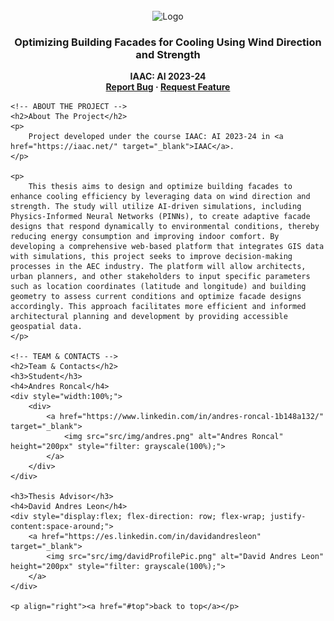 <!DOCTYPE html>
<html>
<head>
    <title>macadThesis24</title>
</head>
<body>
    <!-- PROJECT LOGO -->
    <br />
    <div align="center">
        <img src="https://github.com/ronmaccms/macadThesis24/assets/logos/project-logo.jpg" alt="Logo" width="450">
        <h3 align="center">Optimizing Building Facades for Cooling Using Wind Direction and Strength</h3>
        <p align="center" style="font-weight: bold;">IAAC: AI 2023-24<br>
            <a href="mailto:andres.roncal@students.iaac.net">Report Bug</a>
            ·
            <a href="mailto:andres.roncal@students.iaac.net">Request Feature</a>
        </p>
    </div>

    <!-- ABOUT THE PROJECT -->
    <h2>About The Project</h2>
    <p>
        Project developed under the course IAAC: AI 2023-24 in <a href="https://iaac.net/" target="_blank">IAAC</a>.
    </p>

    <p>
        This thesis aims to design and optimize building facades to enhance cooling efficiency by leveraging data on wind direction and strength. The study will utilize AI-driven simulations, including Physics-Informed Neural Networks (PINNs), to create adaptive facade designs that respond dynamically to environmental conditions, thereby reducing energy consumption and improving indoor comfort. By developing a comprehensive web-based platform that integrates GIS data with simulations, this project seeks to improve decision-making processes in the AEC industry. The platform will allow architects, urban planners, and other stakeholders to input specific parameters such as location coordinates (latitude and longitude) and building geometry to assess current conditions and optimize facade designs accordingly. This approach facilitates more efficient and informed architectural planning and development by providing accessible geospatial data.
    </p>

    <!-- TEAM & CONTACTS -->
    <h2>Team & Contacts</h2>
    <h3>Student</h3>
    <h4>Andres Roncal</h4>
    <div style="width:100%;">
        <div>
            <a href="https://www.linkedin.com/in/andres-roncal-1b148a132/" target="_blank">
                <img src="src/img/andres.png" alt="Andres Roncal" height="200px" style="filter: grayscale(100%);">
            </a>
        </div>
    </div>

    <h3>Thesis Advisor</h3>
    <h4>David Andres Leon</h4>
    <div style="display:flex; flex-direction: row; flex-wrap; justify-content:space-around;">
        <a href="https://es.linkedin.com/in/davidandresleon" target="_blank">
            <img src="src/img/davidProfilePic.png" alt="David Andres Leon" height="200px" style="filter: grayscale(100%);">
        </a>
    </div>

    <p align="right"><a href="#top">back to top</a></p>
</body>
</html>
